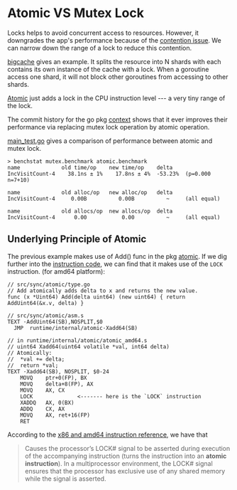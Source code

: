 Atomic VS Mutex Lock
====================

Locks helps to avoid concurrent access to resources.
However, it downgrades the app's performance because
of the [contention issue][resource contention]. We can
narrow down the range of a lock to reduce this contention.

[bigcache][bigcache] gives an example. It splits the
resource into N shards with each contains its own instance
of the cache with a lock. When a goroutine access one shard,
it will not block other goroutines from accessing to other shards.

[Atomic][go pkg atomic] just adds a lock in the CPU instruction
level --- a very tiny range of the lock.

The commit history for the go pkg [context][go context ae1fa08]
shows that it ever improves
their performance via replacing mutex lock operation by atomic operation.

[main_test.go](./main_test.go) gives a comparison of performance
between atomic and mutex lock.

    > benchstat mutex.benchmark atomic.benchmark 
    name             old time/op    new time/op    delta
    IncVisitCount-4    38.1ns ± 1%    17.8ns ± 4%  -53.23%  (p=0.000 n=7+10)

    name             old alloc/op   new alloc/op   delta
    IncVisitCount-4     0.00B          0.00B          ~     (all equal)

    name             old allocs/op  new allocs/op  delta
    IncVisitCount-4      0.00           0.00          ~     (all equal)

Underlying Principle of Atomic
------------------------------

The previous example makes use of Add() func in the pkg
[atomic][go pkg atomic].
If we dig further into the [instruction code][atomic_amd64.s],
we can find that it makes use
of the `LOCK` instruction. (for amd64 platform):

    // src/sync/atomic/type.go
    // Add atomically adds delta to x and returns the new value.
    func (x *Uint64) Add(delta uint64) (new uint64) { return AddUint64(&x.v, delta) }

    // src/sync/atomic/asm.s
    TEXT ·AddUint64(SB),NOSPLIT,$0
      JMP  runtime∕internal∕atomic·Xadd64(SB)

    // in runtime/internal/atomic/atomic_amd64.s
    // uint64 Xadd64(uint64 volatile *val, int64 delta)
    // Atomically:
    //  *val += delta;
    //  return *val;
    TEXT ·Xadd64(SB), NOSPLIT, $0-24
        MOVQ    ptr+0(FP), BX
        MOVQ    delta+8(FP), AX
        MOVQ    AX, CX
        LOCK              <------- here is the `LOCK` instruction
        XADDQ   AX, 0(BX)
        ADDQ    CX, AX
        MOVQ    AX, ret+16(FP)
        RET

According to the [x86 and amd64 instruction reference][lock instruction],
we have that
> Causes the processor’s LOCK# signal to be asserted during
> execution of the accompanying instruction (turns the instruction
> into an **atomic instruction**). In a multiprocessor environment,
> the LOCK# signal ensures that the processor has exclusive use of
> any shared memory while the signal is asserted.

[go pkg atomic]: https://pkg.go.dev/sync/atomic
[atomic_amd64.s]: https://cs.opensource.google/go/go/+/refs/tags/go1.20.2:src/runtime/internal/atomic/atomic_amd64.s
[lock instruction]: https://www.felixcloutier.com/x86/lock
[resource contention]: https://en.wikipedia.org/wiki/Resource_contention
[bigcache]: https://blog.allegro.tech/2016/03/writing-fast-cache-service-in-go.html#concurrency
[go context ae1fa08]: https://cs.opensource.google/go/go/+/ae1fa08e4138c49c8e7fa10c3eadbfca0233842b
